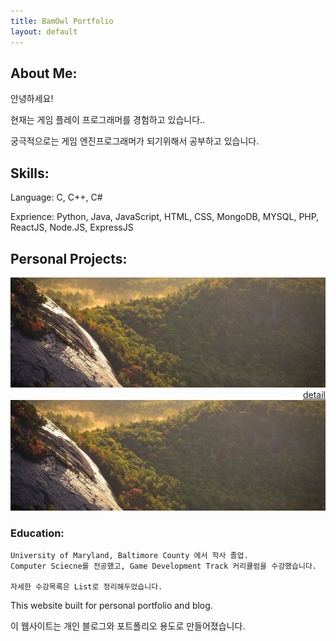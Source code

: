 ```yaml
---
title: BamOwl Portfolio
layout: default
---
```



<section class="portfolio-container">

<!--Need magnifyig on hover the image to maximize the image size regarless the other content and showed the abstract under the image.-->


<h1 class="about-me"> About Me:</h1>
<p class="">안녕하세요!</p>
<p>현재는 게임 플레이 프로그래머를 경험하고 있습니다..</p>
<p>궁극적으로는 게임 엔진프로그래머가 되기위해서 공부하고 있습니다.</p>

<h1 class="skills">Skills:</h1>
<span><p>Language: C, C++, C#</p></span>
<span><p>Exprience: Python, Java, JavaScript, HTML, CSS, MongoDB, MYSQL, PHP, ReactJS, Node.JS, ExpressJS</p></span>
    
# Personal Projects:


<div class="portfolioImgFrame">
    <img class="portfolioImg" src="assets/img/portfolio/img1.jpg"  alt = "assets/img/portfolio/format.png">
    <span><a style="float:right" href="">detail</a></span>
</div>

<div class="portfolioImgFrame">
    <img  class="portfolioImg" src="assets/img/portfolio/img1.jpg"  alt = "assets/img/portfolio/format.png">
</div>


<!--# Team Projects:
<div class="portfolioImgBox">
    <img class="portfolioImg" src="assets/img/portfolio/img1.jpg"  alt = "assets/img/portfolio/format.png">
</div>
<div class="portfolioImgBox">
    <img class="portfolioImg" src="assets/img/portfolio/format.png" alt =  "assets/img/portfolio/format.png">
</div>
<div class="portfolioImgBox">
    <img class="portfolioImg" src="assets/img/portfolio/format.png" >
</div>

<h1>Academic Projects:</h1>
<div class="portfolioImgBox">
    <img class="portfolioImg" src="assets/img/portfolio/format.png" >
</div>
<div class="portfolioImgBox">
    <img class="portfolioImg" src="assets/img/portfolio/format.png" >
</div>
<div class="portfolioImgBox">
    <img class="portfolioImg" src="assets/img/portfolio/format.png" >
</div>
<div class="portfolioImgBox">
    <img class="portfolioImg" src="assets/img/portfolio/format.png" >
</div>
<div class="portfolioImgBox">
    <img class="portfolioImg" src="assets/img/portfolio/format.png" >
</div>
<div class="portfolioImgBox">
    <img class="portfolioImg" src="assets/img/portfolio/format.png" >
</div>

<div class="portfolioImgBox">
    <a href=""><img class="portfolioImg" src="assets/img/portfolio/format.png" ></a>
    
</div> -->




### Education:
    
    University of Maryland, Baltimore County 에서 학사 졸업.
    Computer Sciecne를 전공했고, Game Development Track 커리큘럼을 수강했습니다.

    자세한 수강목록은 List로 정리해두었습니다.




</section>


<section class="introduction">
    <p>This website built for personal portfolio and blog.</p>
    <p>이 웹사이트는 개인 블로그와 포트폴리오 용도로 만들어졌습니다.</p>
</section>